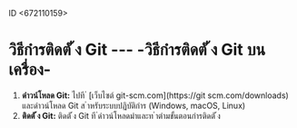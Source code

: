 ID <672110159> 
# วิธีกำรติดตั ้ง Git --- -**วิธีกำรติดตั ้ง Git บนเครื่อง**- 
1. **ดำวน์โหลด Git:** ไปที ่ [เว็บไซต์ git-scm.com](https://git
scm.com/downloads) และดำวน์โหลด Git ส ำหรับระบบปฏิบัติกำร (Windows, 
macOS, Linux) 
2. **ติดตั ้ง Git:** ติดตั ้ง Git ที ่ดำวน์โหลดมำและท ำตำมขั้นตอนกำรติดตั ้ง 